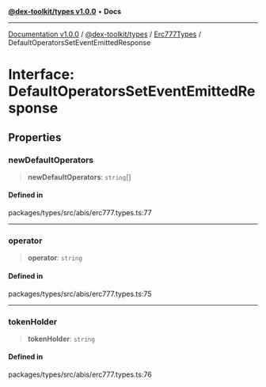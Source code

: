 [**@dex-toolkit/types v1.0.0**](../../../README.md) • **Docs**

***

[Documentation v1.0.0](../../../../../packages.md) / [@dex-toolkit/types](../../../README.md) / [Erc777Types](../README.md) / DefaultOperatorsSetEventEmittedResponse

# Interface: DefaultOperatorsSetEventEmittedResponse

## Properties

### newDefaultOperators

> **newDefaultOperators**: `string`[]

#### Defined in

packages/types/src/abis/erc777.types.ts:77

***

### operator

> **operator**: `string`

#### Defined in

packages/types/src/abis/erc777.types.ts:75

***

### tokenHolder

> **tokenHolder**: `string`

#### Defined in

packages/types/src/abis/erc777.types.ts:76
